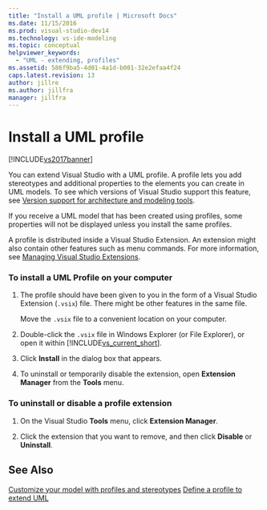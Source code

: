 ```yaml
---
title: "Install a UML profile | Microsoft Docs"
ms.date: 11/15/2016
ms.prod: visual-studio-dev14
ms.technology: vs-ide-modeling
ms.topic: conceptual
helpviewer_keywords:
  - "UML - extending, profiles"
ms.assetid: 586f9ba5-4d01-4a1d-b001-32e2efaa4f24
caps.latest.revision: 13
author: jillre
ms.author: jillfra
manager: jillfra
---
```

# Install a UML profile
[!INCLUDE[vs2017banner](../includes/vs2017banner.md)]

You can extend Visual Studio with a UML profile. A profile lets you add stereotypes and additional properties to the elements you can create in UML models. To see which versions of Visual Studio support this feature, see [Version support for architecture and modeling tools](../modeling/what-s-new-for-design-in-visual-studio.md#VersionSupport).

 If you receive a UML model that has been created using profiles, some properties will not be displayed unless you install the same profiles.

 A profile is distributed inside a Visual Studio Extension. An extension might also contain other features such as menu commands. For more information, see [Managing Visual Studio Extensions](http://go.microsoft.com/fwlink/?LinkId=160728).

### To install a UML Profile on your computer

1. The profile should have been given to you in the form of a Visual Studio Extension (`.vsix`) file. There might be other features in the same file.

     Move the `.vsix` file to a convenient location on your computer.

2. Double-click the `.vsix` file in Windows Explorer (or File Explorer), or open it within [!INCLUDE[vs_current_short](../includes/vs-current-short-md.md)].

3. Click **Install** in the dialog box that appears.

4. To uninstall or temporarily disable the extension, open **Extension Manager** from the **Tools** menu.

### To uninstall or disable a profile extension

1. On the Visual Studio **Tools** menu, click **Extension Manager**.

2. Click the extension that you want to remove, and then click **Disable** or **Uninstall**.

## See Also
 [Customize your model with profiles and stereotypes](../modeling/customize-your-model-with-profiles-and-stereotypes.md)
 [Define a profile to extend UML](../modeling/define-a-profile-to-extend-uml.md)
